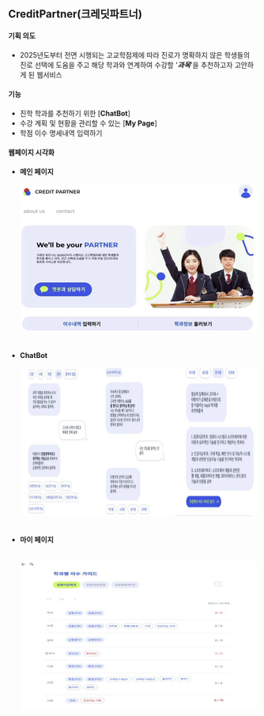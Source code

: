 ## CreditPartner(크레딧파트너)

#### 기획 의도
- 2025년도부터 전면 시행되는 고교학점제에 따라 진로가 명확하지 않은 학생들의 진로 선택에 도움을 주고 해당 학과와 연계하여 수강할 '***과목***'을 추천하고자 고안하게 된 웹서비스  

#### 기능
- 진학 학과를 추천하기 위한 [**ChatBot**]
- 수강 계획 및 현황을 관리할 수 있는 [**My Page**]
- 학점 이수 명세내역 입력하기  

#### 웹페이지 시각화  

- **메인 페이지**  
  <br>
  <img src=images/creditpartner.png width="500" height="300">  
  <br>
  <br>
- **ChatBot**  
  <br>
  <img src=images/chatbot.png width="800" height="300">  
  <br>
  <br>
- **마이 페이지**  
  <br>  
  <img src=images/my_page.png width="500" height="300">  
  
